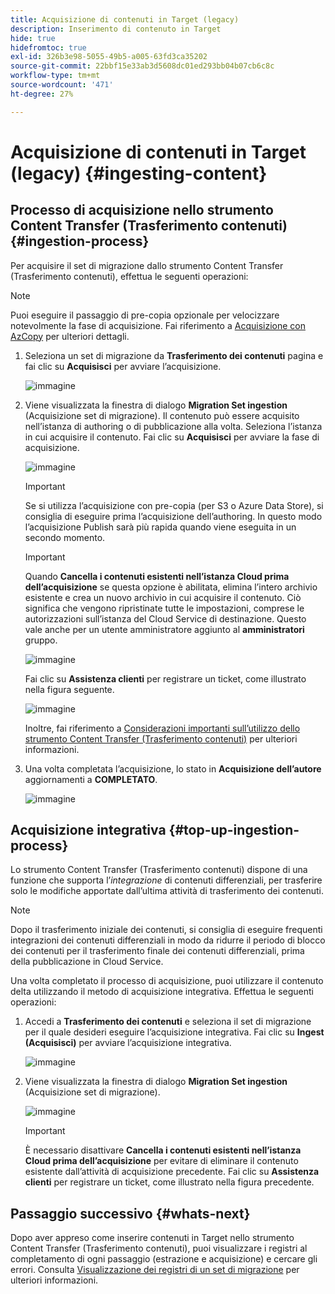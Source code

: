 ```yaml
---
title: Acquisizione di contenuti in Target (legacy)
description: Inserimento di contenuto in Target
hide: true
hidefromtoc: true
exl-id: 326b3e98-5055-49b5-a005-63fd3ca35202
source-git-commit: 22bbf15e33ab3d5608dc01ed293bb04b07cb6c8c
workflow-type: tm+mt
source-wordcount: '471'
ht-degree: 27%

---
```


# Acquisizione di contenuti in Target (legacy) {#ingesting-content}

## Processo di acquisizione nello strumento Content Transfer (Trasferimento contenuti) {#ingestion-process}

Per acquisire il set di migrazione dallo strumento Content Transfer (Trasferimento contenuti), effettua le seguenti operazioni:
>[!NOTE]
>Puoi eseguire il passaggio di pre-copia opzionale per velocizzare notevolmente la fase di acquisizione. Fai riferimento a [Acquisizione con AzCopy](https://experienceleague.adobe.com/docs/experience-manager-cloud-service/moving/cloud-migration/content-transfer-tool/handling-large-content-repositories.html?lang=en#ingesting-azcopy) per ulteriori dettagli.

1. Seleziona un set di migrazione da **Trasferimento dei contenuti** pagina e fai clic su **Acquisisci** per avviare l’acquisizione.

   ![immagine](/help/journey-migration/content-transfer-tool/assets-ctt/ingestion-01.png)

1. Viene visualizzata la finestra di dialogo **Migration Set ingestion** (Acquisizione set di migrazione). Il contenuto può essere acquisito nell’istanza di authoring o di pubblicazione alla volta. Seleziona l’istanza in cui acquisire il contenuto. Fai clic su **Acquisisci** per avviare la fase di acquisizione.

   ![immagine](/help/journey-migration/content-transfer-tool/assets-ctt/ingestion-02.png)

   >[!IMPORTANT]
   >Se si utilizza l’acquisizione con pre-copia (per S3 o Azure Data Store), si consiglia di eseguire prima l’acquisizione dell’authoring. In questo modo l’acquisizione Publish sarà più rapida quando viene eseguita in un secondo momento.

   >[!IMPORTANT]
   >Quando **Cancella i contenuti esistenti nell’istanza Cloud prima dell’acquisizione** se questa opzione è abilitata, elimina l’intero archivio esistente e crea un nuovo archivio in cui acquisire il contenuto. Ciò significa che vengono ripristinate tutte le impostazioni, comprese le autorizzazioni sull’istanza del Cloud Service di destinazione. Questo vale anche per un utente amministratore aggiunto al **amministratori** gruppo.

   ![immagine](/help/journey-migration/content-transfer-tool/assets-ctt/ingestion-03.png)

   Fai clic su **Assistenza clienti** per registrare un ticket, come illustrato nella figura seguente.

   ![immagine](/help/journey-migration/content-transfer-tool/assets-ctt/ingestion-04.png)

   Inoltre, fai riferimento a [Considerazioni importanti sull’utilizzo dello strumento Content Transfer (Trasferimento contenuti)](https://experienceleague.adobe.com/docs/experience-manager-cloud-service/moving/cloud-migration/content-transfer-tool/guidelines-best-practices-content-transfer-tool.html?lang=en#important-considerations) per ulteriori informazioni.

1. Una volta completata l’acquisizione, lo stato in **Acquisizione dell’autore** aggiornamenti a **COMPLETATO**.

   ![immagine](/help/journey-migration/content-transfer-tool/assets-ctt/ingestion-05.png)

## Acquisizione integrativa {#top-up-ingestion-process}

Lo strumento Content Transfer (Trasferimento contenuti) dispone di una funzione che supporta l’*integrazione* di contenuti differenziali, per trasferire solo le modifiche apportate dall’ultima attività di trasferimento dei contenuti.

>[!NOTE]
>Dopo il trasferimento iniziale dei contenuti, si consiglia di eseguire frequenti integrazioni dei contenuti differenziali in modo da ridurre il periodo di blocco dei contenuti per il trasferimento finale dei contenuti differenziali, prima della pubblicazione in Cloud Service.

Una volta completato il processo di acquisizione, puoi utilizzare il contenuto delta utilizzando il metodo di acquisizione integrativa. Effettua le seguenti operazioni:

1. Accedi a **Trasferimento dei contenuti** e seleziona il set di migrazione per il quale desideri eseguire l’acquisizione integrativa. Fai clic su **Ingest (Acquisisci)** per avviare l’acquisizione integrativa.

   ![immagine](/help/journey-migration/content-transfer-tool/assets-ctt/topup-ingest1.png)


1. Viene visualizzata la finestra di dialogo **Migration Set ingestion** (Acquisizione set di migrazione).

   ![immagine](/help/journey-migration/content-transfer-tool/assets-ctt/topup-ingest2.png)

   >[!IMPORTANT]
   >È necessario disattivare **Cancella i contenuti esistenti nell’istanza Cloud prima dell’acquisizione** per evitare di eliminare il contenuto esistente dall’attività di acquisizione precedente. Fai clic su **Assistenza clienti** per registrare un ticket, come illustrato nella figura precedente.

## Passaggio successivo {#whats-next}

Dopo aver appreso come inserire contenuti in Target nello strumento Content Transfer (Trasferimento contenuti), puoi visualizzare i registri al completamento di ogni passaggio (estrazione e acquisizione) e cercare gli errori. Consulta [Visualizzazione dei registri di un set di migrazione](https://experienceleague.adobe.com/docs/experience-manager-cloud-service/moving/cloud-migration/content-transfer-tool/viewing-logs.html?lang=en) per ulteriori informazioni.
